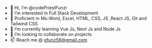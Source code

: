 - 👋 Hi, I’m @codePriestFunzi
- 👀 I’m interested in Full Stack Development
- 🌱 Proficient in Ms-Word, Excel, HTML, CSS, JS ,React JS, Git and Tailwind CSS
- 🌱 I’m currently learning Vue Js, Next Js and Node Js
- 💞️ I’m looking to collaborate on projects
- 📫 Reach me @ gfunz56@gmail.com

<!---
codePriestFunzi/codePriestFunzi is a ✨ special ✨ repository because its `README.md` (this file) appears on your GitHub profile.
You can click the Preview link to take a look at your changes.
--->
